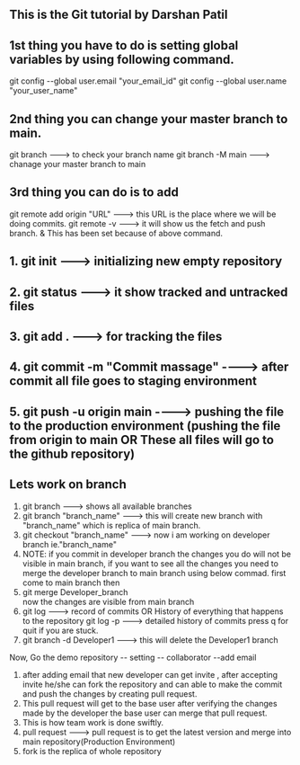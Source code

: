 ## This is the Git tutorial by Darshan Patil
## 1st thing you have to do is setting global variables by using following command.
git config --global user.email "your_email_id"
git config --global user.name "your_user_name"

## 2nd thing you can change your master branch to main.
git branch  ---> to check your branch name
git branch -M main ---> chanage your master branch to main

## 3rd thing you can do is to add 
git remote add origin "URL" ---> this URL is the place where we will be doing commits.
git remote -v  ---> it will show us the fetch and push branch. & This has been set because of above command.


## 1. git init  ---> initializing new empty repository
## 2. git status ---> it show tracked and untracked files
## 3. git add .           ---> for tracking the files
## 4. git commit -m "Commit massage"  ----> after commit all file goes to staging environment
## 5. git push -u origin main  ----> pushing the file to the production environment (pushing the file from origin to main OR These all files will go to the github repository)

## Lets work on branch
1. git branch  ---> shows all available branches
2. git branch "branch_name"  ---> this will create new branch with "branch_name" which is replica of main branch.
3. git checkout "branch_name" ---> now i am working on developer branch ie."branch_name"
4. NOTE: if you commit in developer branch the changes you do will not be visible in main branch, if you want to see all the changes you need to merge the developer branch to main branch using below commad.
 first come to main branch then 
 5. git merge Developer_branch  
   now the changes are visible from main branch
6. git log ---> record of commits OR History of everything that happens to the repository
   git log -p ---> detailed history of commits
   press q for quit if you are stuck.
7. git branch -d Developer1  ---> this will delete the Developer1 branch

Now,
Go the demo repository -- setting -- collaborator --add email
1. after adding email that new developer can get invite , after accepting invite he/she can fork the repository and can able to make the commit and push the changes by creating pull request.
2. This pull request will get to the base user after verifying the changes made by the developer the base user can merge that pull request.
3. This is how team work is done swiftly.
4. pull request ---> pull request is to get the latest version and merge into main repository(Production Environment)
5. fork is the replica of whole repository